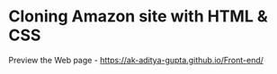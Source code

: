 # Cloning Amazon site with HTML & CSS

Preview the Web page - https://ak-aditya-gupta.github.io/Front-end/

